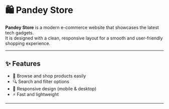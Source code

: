# 🛍️ Pandey Store

**Pandey Store** is a modern e-commerce website that showcases the latest tech gadgets.  
It is designed with a clean, responsive layout for a smooth and user-friendly shopping experience.  

---

## ✨ Features
- 🛒 Browse and shop products easily  
- 🔍 Search and filter options  
- 📱 Responsive design (mobile & desktop)  
- ⚡ Fast and lightweight  

---
